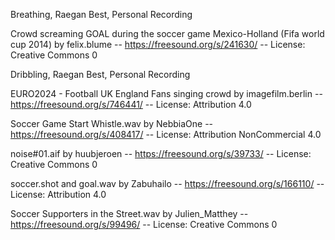 Breathing, Raegan Best, Personal Recording

Crowd screaming GOAL during the soccer game Mexico-Holland (Fifa world cup 2014) by felix.blume -- https://freesound.org/s/241630/ -- License: Creative Commons 0

Dribbling, Raegan Best, Personal Recording

EURO2024 - Football UK England Fans singing crowd by imagefilm.berlin -- https://freesound.org/s/746441/ -- License: Attribution 4.0

Soccer Game Start Whistle.wav by NebbiaOne -- https://freesound.org/s/408417/ -- License: Attribution NonCommercial 4.0

noise#01.aif by huubjeroen -- https://freesound.org/s/39733/ -- License: Creative Commons 0

soccer.shot and goal.wav by Zabuhailo -- https://freesound.org/s/166110/ -- License: Attribution 4.0

Soccer Supporters in the Street.wav by Julien_Matthey -- https://freesound.org/s/99496/ -- License: Creative Commons 0
